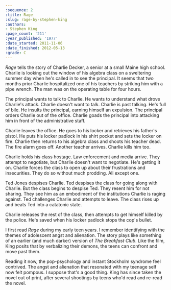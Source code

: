 ```yaml
---
:sequence: 2
:title: Rage
:slug: rage-by-stephen-king
:authors:
- Stephen King
:page_count: '211'
:year_published: '1977'
:date_started: 2011-11-06
:date_finished: 2012-05-13
:grade: C
---
```


_Rage_ tells the story of Charlie Decker, a senior at a small Maine high school. Charlie is looking out the window of his algebra class on a sweltering summer day when he's called in to see the principal. It seems that two months prior Charlie hospitalized one of his teachers by striking him with a pipe wrench. The man was on the operating table for four hours. 

The principal wants to talk to Charlie. He wants to understand what drove Charlie's attack. Charlie doesn't want to talk. Charlie is past talking. He's full of bile. He insults the principal, earning himself an expulsion. The principal orders Charlie out of the office. Charlie goads the principal into attacking him in front of the administrative staff.

Charlie leaves the office. He goes to his locker and retrieves his father's pistol. He puts his locker padlock in his shirt pocket and sets the locker on fire. Charlie then returns to his algebra class and shoots his teacher dead. The fire alarm goes off. Another teacher arrives. Charlie kills him too. 

Charlie holds his class hostage. Law enforcement and media arrive. They attempt to negotiate, but Charlie doesn't want to negotiate. He's getting it on. Charlie forces the class to open up about their frustrations and insecurities. They do so without much prodding. All except one.

Ted Jones despises Charlie. Ted despises the class for going along with Charlie. But the class begins to despise Ted. They resent him for not sharing. They see him as an embodiment of the institutions Charlie is raging against. Ted challenges Charlie and attempts to leave. The class rises up and beats Ted into a catatonic state.

Charlie releases the rest of the class, then attempts to get himself killed by the police. He's saved when his locker padlock stops the cop's bullet.

I first read _Rage_ during my early teen years. I remember identifying with the themes of adolescent angst and alienation. The story plays like something of an earlier (and much darker) version of _The Breakfast Club_. Like the film, King posits that by verbalizing their demons, the teens can confront and move past them. 

Reading it now, the pop-psychology and instant Stockholm syndrome feel contrived. The angst and alienation that resonated with my teenage self now felt pompous. I suppose that's a good thing. King has since taken the novel out of print, after several shootings by teens who'd read and re-read the novel.
